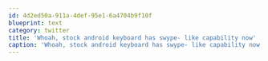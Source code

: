 ```yaml
---
id: 4d2ed50a-911a-4def-95e1-6a4704b9f10f
blueprint: text
category: twitter
title: 'Whoah, stock android keyboard has swype- like capability now'
caption: 'Whoah, stock android keyboard has swype- like capability now'
---
```

